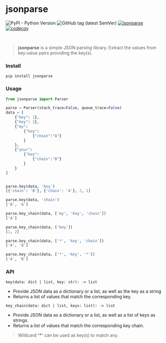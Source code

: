 # jsonparse
![PyPI - Python Version](https://img.shields.io/pypi/pyversions/jsonparse)
![GitHub tag (latest SemVer)](https://img.shields.io/github/v/tag/ctomkow/jsonparse?label=version&sort=semver)
[![jsonparse](https://github.com/ctomkow/jsonparse/actions/workflows/jsonparse.yml/badge.svg)](https://github.com/ctomkow/jsonparse/actions/workflows/jsonparse.yml)
[![codecov](https://codecov.io/gh/ctomkow/jsonparse/branch/master/graph/badge.svg?token=affX7FZaFk)](https://codecov.io/gh/ctomkow/jsonparse)

</br>

> **jsonparse** is a simple JSON parsing library. Extract the values from key:value pairs providing the key(s).

### Install
```
pip install jsonparse
```

### Usage
```python
from jsonparse import Parser

parse = Parser(stack_trace=False, queue_trace=False)
data = [
    {"key": 1},
    {"key": 2},
    {"my": 
        {"key": 
            {"chain":"A"}
        }
    },
    {"your":
    	{"key":
    		{"chain":"B"}
    	}
    }
]


parse.key(data, 'key')
[{'chain': 'B'}, {'chain': 'A'}, 2, 1]

parse.key(data, 'chain')
['B', 'A']

parse.key_chain(data, ['my', 'key', 'chain'])
['A']

parse.key_chain(data, ['key'])
[1, 2]

parse.key_chain(data, ['*', 'key', 'chain'])
['A', 'B']

parse.key_chain(data, ['*', 'key', '*'])
['A', 'B']
```
### API
`key(data: dict | list, key: str): -> list`

- Provide JSON data as a dictionary or a list, as well as the key as a string
- Returns a list of values that match the corresponding key.

`key_chain(data: dict | list, keys: list): -> list`

- Provide JSON data as a dictionary or a list, as well as a list of keys as strings.
- Returns a list of values that match the corresponding key chain.

> Wildcard **'*'** can be used as key(s) to match any.
